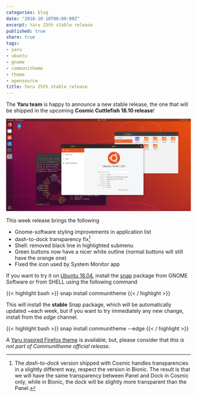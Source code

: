 ```yaml
---
categories: blog
date: "2018-10-10T00:00:00Z"
excerpt: Yaru 25th stable release
published: true
share: true
tags:
- yaru
- ubuntu
- gnome
- communitheme
- theme
- opensource
title: Yaru 25th stable release
---
```


The **Yaru team** is happy to announce a new stable release, the one that will
be shipped in the upcoming **Cosmic Cuttlefish 18.10 release**!

![yaru-release-pic](/images/ubuntu-yaru.png)

This week release brings the following

- Gnome-software styling improvements in application list
- dash-to-dock transparency fix[^dock]
- Shell: removed black line in highlighted submenu
- Green buttons now have a nicer white outline (normal buttons will still have
    the orange one)
- Fixed the icon used by System Monitor app

[^dock]: The *dash-to-dock* version shipped with Cosmic handles transparencies in a slightly different way, respect the version in Bionic. The result is that we will have the same transparency between Panel and Dock in Cosmic only, while in Bionic, the dock will be slightly more transparent than the Panel.

If you want to try it on [Ubuntu 18.04](https://www.ubuntu.com/download/desktop), install the [snap](https://snapcraft.io/communitheme) package from GNOME Software or from SHELL using the following command

{{< highlight bash >}}
snap install communitheme
{{< / highlight >}}

This will install the **stable** Snap package, which will be automatically updated ~each week, but if you want to try immediately any new change, install from the *edge* channel.

{{< highlight bash >}}
snap install communitheme --edge
{{< / highlight >}}


A [Yaru inspired Firefox theme](https://color.firefox.com/?theme=XQAAAALtAAAAAAAAAABBKYhm849SCiazH1KEGccwS-xNVAWBveAusLC2VAlvlSjJ6UJSeqAgCYbdwa_-rV70IROd68eEot6ey6DBD6clRBXp1e7Wbm3jkhhZsTB6iGtxUNA9rD_f7WkYu4v4RFB_XR74DFyPAFWYVQkUMNbL2Mo2sQa9jDMc35kqQOoJm4_aT6Dkc9xrEV6O_-5hkDwOlMzIcFLFRtRxRaGEyH-y4Be72Vgc9j_f_vkOgA) is available, but, please consider that *this is not part of Communitheme official release*.
